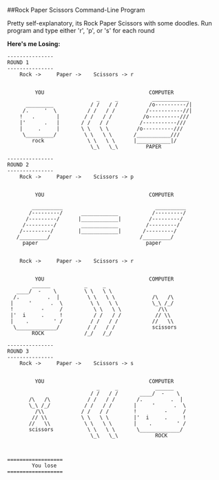 ##Rock Paper Scissors Command-Line Program

Pretty self-explanatory, its Rock Paper Scissors with some doodles.
Run program and type either 'r', 'p', or 's' for each round

**Here's me Losing:**

    ---------------
    ROUND 1
    ---------------
    	Rock -> 	Paper -> 	Scissors -> r


             YOU                                  COMPUTER
                                 _     _           ____________  
          _________            / /   / /          /o----------/|
         /.     '  \          / /   / /          /-----------//|
        !   .       |        / /   / /          /o----------///  
        |'      .   |       / /   / /          /-----------///
        |     .     |       \ \   \ \         /o----------///
         \_________/         \ \   \ \       /___________///
            rock              \ \   \ \      |___________|/
                               \_\   \_\         PAPER

    ---------------
    ROUND 2
    ---------------
    	Rock -> 	Paper -> 	Scissors -> p


             YOU                                  COMPUTER

            __________                              __________
           /---------/      ____________           /---------/
          /---------/      |____________|         /---------/
         /---------/        ____________         /---------/
        /---------/        |____________|       /---------/
       /_________/                             /_________/
         paper                                   paper


    	Rock -> 	Paper -> 	Scissors -> r


             YOU                                  COMPUTER
            ______           _     _
       ____/  -    \         \ \   \ \
      /.         .  |         \ \   \ \            /\   /\
     |     '      .  \         \ \   \ \           \_\ /_/
     !         -     /          \ \   \ \            /\\
     |'  i     .     !          / /   / /           // \\
     |    .        ' /         / /   / /           //   \\
      \_____________/         / /   / /            scissors
            ROCK             /_/   /_/

    ---------------
    ROUND 3
    ---------------
    	Rock -> 	Paper -> 	Scissors -> s


             YOU                                  COMPUTER
                                 _     _            ______
                               / /   / /       ____/  -    \
           /\   /\            / /   / /       /.         .  |
           \_\ /_/           / /   / /       |     '      .  \
             /\\            / /   / /        !         -     /
            // \\           \ \   \ \        |'  i     .     !
           //   \\           \ \   \ \       |    .        ' /
           scissors           \ \   \ \       \_____________/
                               \_\   \_\            ROCK



    ==================
    		You lose
    ==================
